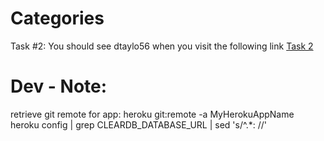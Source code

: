 # Categories
Task #2: You should see dtaylo56 when you visit the following link
[Task 2](https://frozen-coast-81302.herokuapp.com/user)

# Dev - Note:
retrieve git remote for app: heroku git:remote -a MyHerokuAppName      
heroku config | grep CLEARDB_DATABASE_URL | sed 's/^.*: //'    
